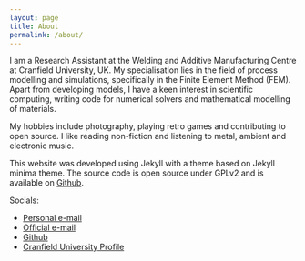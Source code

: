 ```yaml
---
layout: page
title: About
permalink: /about/
---
```

I am a Research Assistant at the Welding and Additive Manufacturing Centre at Cranfield University, UK. My specialisation lies in the field of process modelling and simulations, specifically in the Finite Element Method (FEM). Apart from developing models, I have a keen interest in scientific computing, writing code for numerical solvers and mathematical modelling of materials.

My hobbies include photography, playing retro games and contributing to open source. I like reading non-fiction and listening to metal, ambient and electronic music.

This website was developed using Jekyll with a theme based on Jekyll minima theme. The source code is open source under GPLv2 and is available on [Github][website-source].

Socials: 
- [Personal e-mail][personal-email] 
- [Official e-mail][work-email]
- [Github][github-link]
- [Cranfield University Profile][cranfield-page]

[github-link]: https://github.com/gmsundar15
[personal-email]: gmsudnar15@gmail.com
[work-email]: sundar-gurumurthy@cranfield.ac.uk
[cranfield-page]: https://www.cranfield.ac.uk/people/sundar-gurumurthy-36820835
[website-source]: https://github.com/gmsundar15/gmsundar15.github.io/tree/main
